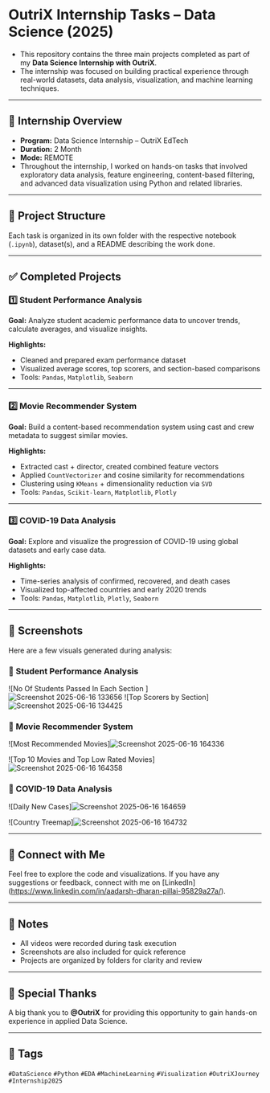 # OutriX Internship Tasks – Data Science (2025)
 - This repository contains the three main projects completed as part of my **Data Science Internship with OutriX**.
 - The internship was focused on building practical experience through real-world datasets, data analysis, visualization, and machine learning techniques.
---

## 🚀 Internship Overview

- **Program:** Data Science Internship – OutriX EdTech
- **Duration:** 2 Month
- **Mode:** REMOTE
- Throughout the internship, I worked on hands-on tasks that involved exploratory data analysis, feature engineering, content-based filtering, and advanced data visualization using Python and related libraries.

---

## 📁 Project Structure

Each task is organized in its own folder with the respective notebook (`.ipynb`), dataset(s), and a README describing the work done.

---

## ✅ Completed Projects

### 1️⃣ Student Performance Analysis
**Goal:** Analyze student academic performance data to uncover trends, calculate averages, and visualize insights.

**Highlights:**
- Cleaned and prepared exam performance dataset
- Visualized average scores, top scorers, and section-based comparisons
- Tools: `Pandas`, `Matplotlib`, `Seaborn`

---

### 2️⃣ Movie Recommender System
**Goal:** Build a content-based recommendation system using cast and crew metadata to suggest similar movies.

**Highlights:**
- Extracted cast + director, created combined feature vectors
- Applied `CountVectorizer` and cosine similarity for recommendations
- Clustering using `KMeans` + dimensionality reduction via `SVD`
- Tools: `Pandas`, `Scikit-learn`, `Matplotlib`, `Plotly`

---

### 3️⃣ COVID-19 Data Analysis
**Goal:** Explore and visualize the progression of COVID-19 using global datasets and early case data.

**Highlights:**
- Time-series analysis of confirmed, recovered, and death cases
- Visualized top-affected countries and early 2020 trends
- Tools: `Pandas`, `Matplotlib`, `Plotly`, `Seaborn`
---

## 📸 Screenshots

Here are a few visuals generated during analysis:

### 🔹 Student Performance Analysis
![No Of Students Passed In Each Section ]![Screenshot 2025-06-16 133656](https://github.com/user-attachments/assets/2134b41a-492d-4006-bd6f-46212b4f3273)
![Top Scorers by Section]![Screenshot 2025-06-16 134425](https://github.com/user-attachments/assets/f3fe8b9f-01c9-4c2d-907a-34a32a7b5851)

### 🔹 Movie Recommender System
![Most Recommended Movies]![Screenshot 2025-06-16 164336](https://github.com/user-attachments/assets/55273b15-b26d-4e98-b33f-ead725820126)

![Top 10 Movies and Top Low Rated Movies]![Screenshot 2025-06-16 164358](https://github.com/user-attachments/assets/92e22e00-3282-48af-a997-c29504df0c68)


### 🔹 COVID-19 Data Analysis
![Daily New Cases]![Screenshot 2025-06-16 164659](https://github.com/user-attachments/assets/d21764e4-e4f2-46e5-a30d-9cef0d78dd1e)

![Country Treemap]![Screenshot 2025-06-16 164732](https://github.com/user-attachments/assets/7141d519-9c6c-4c66-af5b-b7e4e4f46ae3)


---

## 🔗 Connect with Me

Feel free to explore the code and visualizations. If you have any suggestions or feedback, connect with me on [LinkedIn] (https://www.linkedin.com/in/aadarsh-dharan-pillai-95829a27a/).

---
## 📝 Notes

- All videos were recorded during task execution
- Screenshots are also included for quick reference
- Projects are organized by folders for clarity and review
---

## 🙌 Special Thanks

A big thank you to **@OutriX** for providing this opportunity to gain hands-on experience in applied Data Science.

---

## 📌 Tags

`#DataScience` `#Python` `#EDA` `#MachineLearning` `#Visualization` `#OutriXJourney` `#Internship2025`

